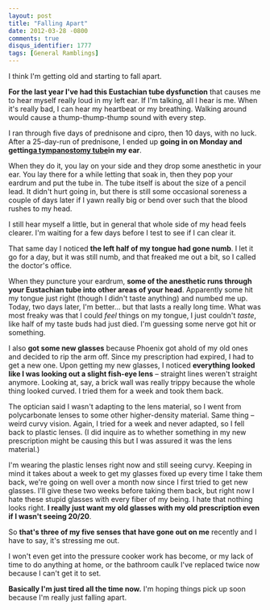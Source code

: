 ```yaml
---
layout: post
title: "Falling Apart"
date: 2012-03-28 -0800
comments: true
disqus_identifier: 1777
tags: [General Ramblings]
---
```

I think I'm getting old and starting to fall apart.

**For the last year I've had this Eustachian tube dysfunction** that
causes me to hear myself really loud in my left ear. If I'm talking, all
I hear is me. When it's really bad, I can hear my heartbeat or my
breathing. Walking around would cause a thump-thump-thump sound with
every step.

I ran through five days of prednisone and cipro, then 10 days, with no
luck. After a 25-day-run of prednisone, I ended up **going in on Monday
and getting**[**a tympanostomy
tube**](https://en.wikipedia.org/wiki/Tympanostomy_tube)**in my ear**.

When they do it, you lay on your side and they drop some anesthetic in
your ear. You lay there for a while letting that soak in, then they pop
your eardrum and put the tube in. The tube itself is about the size of a
pencil lead. It didn't hurt going in, but there is still some occasional
soreness a couple of days later if I yawn really big or bend over such
that the blood rushes to my head.

I still hear myself a little, but in general that whole side of my head
feels clearer. I'm waiting for a few days before I test to see if I can
clear it.

That same day I noticed **the left half of my tongue had gone numb**. I
let it go for a day, but it was still numb, and that freaked me out a
bit, so I called the doctor's office.

When they puncture your eardrum, **some of the anesthetic runs through
your Eustachian tube into other areas of your head**. Apparently some
hit my tongue just right (though I didn't taste anything) and numbed me
up. Today, two days later, I'm better... but that lasts a really long
time. What was most freaky was that I could *feel* things on my tongue,
I just couldn't *taste*, like half of my taste buds had just died. I'm
guessing some nerve got hit or something.

I also **got some new glasses** because Phoenix got ahold of my old ones
and decided to rip the arm off. Since my prescription had expired, I had
to get a new one. Upon getting my new glasses, I noticed **everything
looked like I was looking out a slight fish-eye lens** – straight lines
weren't straight anymore. Looking at, say, a brick wall was really
trippy because the whole thing looked curved. I tried them for a week
and took them back.

The optician said I wasn't adapting to the lens material, so I went from
polycarbonate lenses to some other higher-density material. Same thing –
weird curvy vision. Again, I tried for a week and never adapted, so I
fell back to plastic lenses. (I did inquire as to whether something in
my new prescription might be causing this but I was assured it was the
lens material.)

I'm wearing the plastic lenses right now and still seeing curvy. Keeping
in mind it takes about a week to get my glasses fixed up every time I
take them back, we're going on well over a month now since I first tried
to get new glasses. I'll give these two weeks before taking them back,
but right now I hate these stupid glasses with every fiber of my being.
I hate that nothing looks right. **I really just want my old glasses
with my old prescription even if I wasn't seeing 20/20**.

So **that's three of my five senses that have gone out on me** recently
and I have to say, it's stressing me out.

I won't even get into the pressure cooker work has become, or my lack of
time to do anything at home, or the bathroom caulk I've replaced twice
now because I can't get it to set.

**Basically I'm just tired all the time now.** I'm hoping things pick up
soon because I'm really just falling apart.

